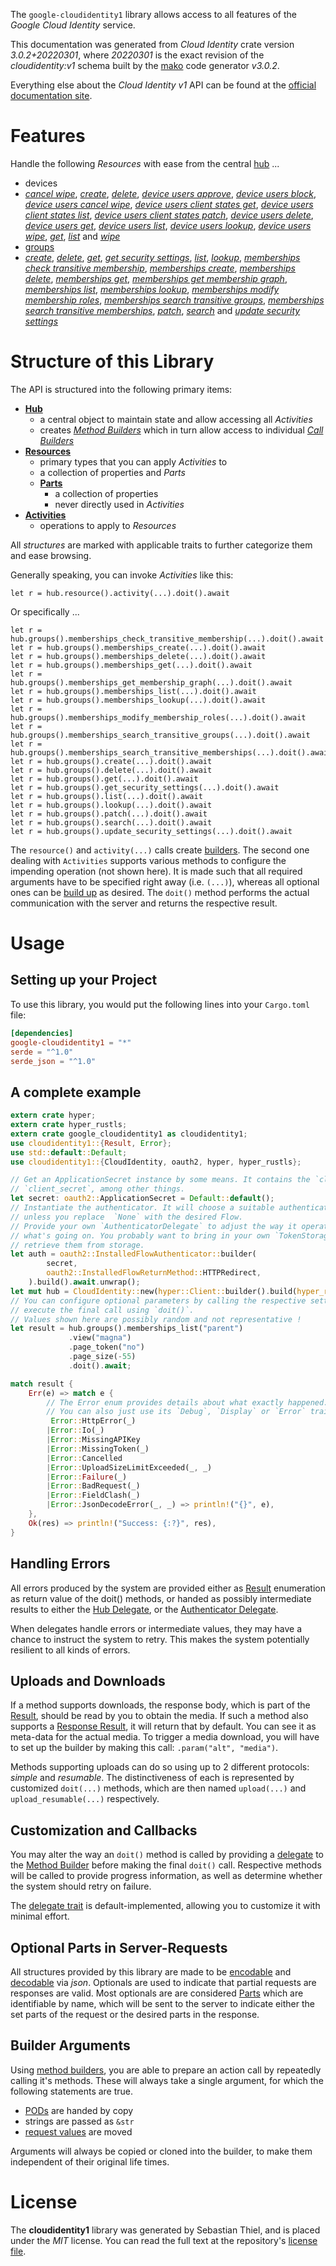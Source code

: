 <!---
DO NOT EDIT !
This file was generated automatically from 'src/mako/api/README.md.mako'
DO NOT EDIT !
-->
The `google-cloudidentity1` library allows access to all features of the *Google Cloud Identity* service.

This documentation was generated from *Cloud Identity* crate version *3.0.2+20220301*, where *20220301* is the exact revision of the *cloudidentity:v1* schema built by the [mako](http://www.makotemplates.org/) code generator *v3.0.2*.

Everything else about the *Cloud Identity* *v1* API can be found at the
[official documentation site](https://cloud.google.com/identity/).
# Features

Handle the following *Resources* with ease from the central [hub](https://docs.rs/google-cloudidentity1/3.0.2+20220301/google_cloudidentity1/CloudIdentity) ... 

* devices
 * [*cancel wipe*](https://docs.rs/google-cloudidentity1/3.0.2+20220301/google_cloudidentity1/api::DeviceCancelWipeCall), [*create*](https://docs.rs/google-cloudidentity1/3.0.2+20220301/google_cloudidentity1/api::DeviceCreateCall), [*delete*](https://docs.rs/google-cloudidentity1/3.0.2+20220301/google_cloudidentity1/api::DeviceDeleteCall), [*device users approve*](https://docs.rs/google-cloudidentity1/3.0.2+20220301/google_cloudidentity1/api::DeviceDeviceUserApproveCall), [*device users block*](https://docs.rs/google-cloudidentity1/3.0.2+20220301/google_cloudidentity1/api::DeviceDeviceUserBlockCall), [*device users cancel wipe*](https://docs.rs/google-cloudidentity1/3.0.2+20220301/google_cloudidentity1/api::DeviceDeviceUserCancelWipeCall), [*device users client states get*](https://docs.rs/google-cloudidentity1/3.0.2+20220301/google_cloudidentity1/api::DeviceDeviceUserClientStateGetCall), [*device users client states list*](https://docs.rs/google-cloudidentity1/3.0.2+20220301/google_cloudidentity1/api::DeviceDeviceUserClientStateListCall), [*device users client states patch*](https://docs.rs/google-cloudidentity1/3.0.2+20220301/google_cloudidentity1/api::DeviceDeviceUserClientStatePatchCall), [*device users delete*](https://docs.rs/google-cloudidentity1/3.0.2+20220301/google_cloudidentity1/api::DeviceDeviceUserDeleteCall), [*device users get*](https://docs.rs/google-cloudidentity1/3.0.2+20220301/google_cloudidentity1/api::DeviceDeviceUserGetCall), [*device users list*](https://docs.rs/google-cloudidentity1/3.0.2+20220301/google_cloudidentity1/api::DeviceDeviceUserListCall), [*device users lookup*](https://docs.rs/google-cloudidentity1/3.0.2+20220301/google_cloudidentity1/api::DeviceDeviceUserLookupCall), [*device users wipe*](https://docs.rs/google-cloudidentity1/3.0.2+20220301/google_cloudidentity1/api::DeviceDeviceUserWipeCall), [*get*](https://docs.rs/google-cloudidentity1/3.0.2+20220301/google_cloudidentity1/api::DeviceGetCall), [*list*](https://docs.rs/google-cloudidentity1/3.0.2+20220301/google_cloudidentity1/api::DeviceListCall) and [*wipe*](https://docs.rs/google-cloudidentity1/3.0.2+20220301/google_cloudidentity1/api::DeviceWipeCall)
* [groups](https://docs.rs/google-cloudidentity1/3.0.2+20220301/google_cloudidentity1/api::Group)
 * [*create*](https://docs.rs/google-cloudidentity1/3.0.2+20220301/google_cloudidentity1/api::GroupCreateCall), [*delete*](https://docs.rs/google-cloudidentity1/3.0.2+20220301/google_cloudidentity1/api::GroupDeleteCall), [*get*](https://docs.rs/google-cloudidentity1/3.0.2+20220301/google_cloudidentity1/api::GroupGetCall), [*get security settings*](https://docs.rs/google-cloudidentity1/3.0.2+20220301/google_cloudidentity1/api::GroupGetSecuritySettingCall), [*list*](https://docs.rs/google-cloudidentity1/3.0.2+20220301/google_cloudidentity1/api::GroupListCall), [*lookup*](https://docs.rs/google-cloudidentity1/3.0.2+20220301/google_cloudidentity1/api::GroupLookupCall), [*memberships check transitive membership*](https://docs.rs/google-cloudidentity1/3.0.2+20220301/google_cloudidentity1/api::GroupMembershipCheckTransitiveMembershipCall), [*memberships create*](https://docs.rs/google-cloudidentity1/3.0.2+20220301/google_cloudidentity1/api::GroupMembershipCreateCall), [*memberships delete*](https://docs.rs/google-cloudidentity1/3.0.2+20220301/google_cloudidentity1/api::GroupMembershipDeleteCall), [*memberships get*](https://docs.rs/google-cloudidentity1/3.0.2+20220301/google_cloudidentity1/api::GroupMembershipGetCall), [*memberships get membership graph*](https://docs.rs/google-cloudidentity1/3.0.2+20220301/google_cloudidentity1/api::GroupMembershipGetMembershipGraphCall), [*memberships list*](https://docs.rs/google-cloudidentity1/3.0.2+20220301/google_cloudidentity1/api::GroupMembershipListCall), [*memberships lookup*](https://docs.rs/google-cloudidentity1/3.0.2+20220301/google_cloudidentity1/api::GroupMembershipLookupCall), [*memberships modify membership roles*](https://docs.rs/google-cloudidentity1/3.0.2+20220301/google_cloudidentity1/api::GroupMembershipModifyMembershipRoleCall), [*memberships search transitive groups*](https://docs.rs/google-cloudidentity1/3.0.2+20220301/google_cloudidentity1/api::GroupMembershipSearchTransitiveGroupCall), [*memberships search transitive memberships*](https://docs.rs/google-cloudidentity1/3.0.2+20220301/google_cloudidentity1/api::GroupMembershipSearchTransitiveMembershipCall), [*patch*](https://docs.rs/google-cloudidentity1/3.0.2+20220301/google_cloudidentity1/api::GroupPatchCall), [*search*](https://docs.rs/google-cloudidentity1/3.0.2+20220301/google_cloudidentity1/api::GroupSearchCall) and [*update security settings*](https://docs.rs/google-cloudidentity1/3.0.2+20220301/google_cloudidentity1/api::GroupUpdateSecuritySettingCall)




# Structure of this Library

The API is structured into the following primary items:

* **[Hub](https://docs.rs/google-cloudidentity1/3.0.2+20220301/google_cloudidentity1/CloudIdentity)**
    * a central object to maintain state and allow accessing all *Activities*
    * creates [*Method Builders*](https://docs.rs/google-cloudidentity1/3.0.2+20220301/google_cloudidentity1/client::MethodsBuilder) which in turn
      allow access to individual [*Call Builders*](https://docs.rs/google-cloudidentity1/3.0.2+20220301/google_cloudidentity1/client::CallBuilder)
* **[Resources](https://docs.rs/google-cloudidentity1/3.0.2+20220301/google_cloudidentity1/client::Resource)**
    * primary types that you can apply *Activities* to
    * a collection of properties and *Parts*
    * **[Parts](https://docs.rs/google-cloudidentity1/3.0.2+20220301/google_cloudidentity1/client::Part)**
        * a collection of properties
        * never directly used in *Activities*
* **[Activities](https://docs.rs/google-cloudidentity1/3.0.2+20220301/google_cloudidentity1/client::CallBuilder)**
    * operations to apply to *Resources*

All *structures* are marked with applicable traits to further categorize them and ease browsing.

Generally speaking, you can invoke *Activities* like this:

```Rust,ignore
let r = hub.resource().activity(...).doit().await
```

Or specifically ...

```ignore
let r = hub.groups().memberships_check_transitive_membership(...).doit().await
let r = hub.groups().memberships_create(...).doit().await
let r = hub.groups().memberships_delete(...).doit().await
let r = hub.groups().memberships_get(...).doit().await
let r = hub.groups().memberships_get_membership_graph(...).doit().await
let r = hub.groups().memberships_list(...).doit().await
let r = hub.groups().memberships_lookup(...).doit().await
let r = hub.groups().memberships_modify_membership_roles(...).doit().await
let r = hub.groups().memberships_search_transitive_groups(...).doit().await
let r = hub.groups().memberships_search_transitive_memberships(...).doit().await
let r = hub.groups().create(...).doit().await
let r = hub.groups().delete(...).doit().await
let r = hub.groups().get(...).doit().await
let r = hub.groups().get_security_settings(...).doit().await
let r = hub.groups().list(...).doit().await
let r = hub.groups().lookup(...).doit().await
let r = hub.groups().patch(...).doit().await
let r = hub.groups().search(...).doit().await
let r = hub.groups().update_security_settings(...).doit().await
```

The `resource()` and `activity(...)` calls create [builders][builder-pattern]. The second one dealing with `Activities` 
supports various methods to configure the impending operation (not shown here). It is made such that all required arguments have to be 
specified right away (i.e. `(...)`), whereas all optional ones can be [build up][builder-pattern] as desired.
The `doit()` method performs the actual communication with the server and returns the respective result.

# Usage

## Setting up your Project

To use this library, you would put the following lines into your `Cargo.toml` file:

```toml
[dependencies]
google-cloudidentity1 = "*"
serde = "^1.0"
serde_json = "^1.0"
```

## A complete example

```Rust
extern crate hyper;
extern crate hyper_rustls;
extern crate google_cloudidentity1 as cloudidentity1;
use cloudidentity1::{Result, Error};
use std::default::Default;
use cloudidentity1::{CloudIdentity, oauth2, hyper, hyper_rustls};

// Get an ApplicationSecret instance by some means. It contains the `client_id` and 
// `client_secret`, among other things.
let secret: oauth2::ApplicationSecret = Default::default();
// Instantiate the authenticator. It will choose a suitable authentication flow for you, 
// unless you replace  `None` with the desired Flow.
// Provide your own `AuthenticatorDelegate` to adjust the way it operates and get feedback about 
// what's going on. You probably want to bring in your own `TokenStorage` to persist tokens and
// retrieve them from storage.
let auth = oauth2::InstalledFlowAuthenticator::builder(
        secret,
        oauth2::InstalledFlowReturnMethod::HTTPRedirect,
    ).build().await.unwrap();
let mut hub = CloudIdentity::new(hyper::Client::builder().build(hyper_rustls::HttpsConnector::with_native_roots().https_or_http().enable_http1().enable_http2().build()), auth);
// You can configure optional parameters by calling the respective setters at will, and
// execute the final call using `doit()`.
// Values shown here are possibly random and not representative !
let result = hub.groups().memberships_list("parent")
             .view("magna")
             .page_token("no")
             .page_size(-55)
             .doit().await;

match result {
    Err(e) => match e {
        // The Error enum provides details about what exactly happened.
        // You can also just use its `Debug`, `Display` or `Error` traits
         Error::HttpError(_)
        |Error::Io(_)
        |Error::MissingAPIKey
        |Error::MissingToken(_)
        |Error::Cancelled
        |Error::UploadSizeLimitExceeded(_, _)
        |Error::Failure(_)
        |Error::BadRequest(_)
        |Error::FieldClash(_)
        |Error::JsonDecodeError(_, _) => println!("{}", e),
    },
    Ok(res) => println!("Success: {:?}", res),
}

```
## Handling Errors

All errors produced by the system are provided either as [Result](https://docs.rs/google-cloudidentity1/3.0.2+20220301/google_cloudidentity1/client::Result) enumeration as return value of
the doit() methods, or handed as possibly intermediate results to either the 
[Hub Delegate](https://docs.rs/google-cloudidentity1/3.0.2+20220301/google_cloudidentity1/client::Delegate), or the [Authenticator Delegate](https://docs.rs/yup-oauth2/*/yup_oauth2/trait.AuthenticatorDelegate.html).

When delegates handle errors or intermediate values, they may have a chance to instruct the system to retry. This 
makes the system potentially resilient to all kinds of errors.

## Uploads and Downloads
If a method supports downloads, the response body, which is part of the [Result](https://docs.rs/google-cloudidentity1/3.0.2+20220301/google_cloudidentity1/client::Result), should be
read by you to obtain the media.
If such a method also supports a [Response Result](https://docs.rs/google-cloudidentity1/3.0.2+20220301/google_cloudidentity1/client::ResponseResult), it will return that by default.
You can see it as meta-data for the actual media. To trigger a media download, you will have to set up the builder by making
this call: `.param("alt", "media")`.

Methods supporting uploads can do so using up to 2 different protocols: 
*simple* and *resumable*. The distinctiveness of each is represented by customized 
`doit(...)` methods, which are then named `upload(...)` and `upload_resumable(...)` respectively.

## Customization and Callbacks

You may alter the way an `doit()` method is called by providing a [delegate](https://docs.rs/google-cloudidentity1/3.0.2+20220301/google_cloudidentity1/client::Delegate) to the 
[Method Builder](https://docs.rs/google-cloudidentity1/3.0.2+20220301/google_cloudidentity1/client::CallBuilder) before making the final `doit()` call. 
Respective methods will be called to provide progress information, as well as determine whether the system should 
retry on failure.

The [delegate trait](https://docs.rs/google-cloudidentity1/3.0.2+20220301/google_cloudidentity1/client::Delegate) is default-implemented, allowing you to customize it with minimal effort.

## Optional Parts in Server-Requests

All structures provided by this library are made to be [encodable](https://docs.rs/google-cloudidentity1/3.0.2+20220301/google_cloudidentity1/client::RequestValue) and 
[decodable](https://docs.rs/google-cloudidentity1/3.0.2+20220301/google_cloudidentity1/client::ResponseResult) via *json*. Optionals are used to indicate that partial requests are responses 
are valid.
Most optionals are are considered [Parts](https://docs.rs/google-cloudidentity1/3.0.2+20220301/google_cloudidentity1/client::Part) which are identifiable by name, which will be sent to 
the server to indicate either the set parts of the request or the desired parts in the response.

## Builder Arguments

Using [method builders](https://docs.rs/google-cloudidentity1/3.0.2+20220301/google_cloudidentity1/client::CallBuilder), you are able to prepare an action call by repeatedly calling it's methods.
These will always take a single argument, for which the following statements are true.

* [PODs][wiki-pod] are handed by copy
* strings are passed as `&str`
* [request values](https://docs.rs/google-cloudidentity1/3.0.2+20220301/google_cloudidentity1/client::RequestValue) are moved

Arguments will always be copied or cloned into the builder, to make them independent of their original life times.

[wiki-pod]: http://en.wikipedia.org/wiki/Plain_old_data_structure
[builder-pattern]: http://en.wikipedia.org/wiki/Builder_pattern
[google-go-api]: https://github.com/google/google-api-go-client

# License
The **cloudidentity1** library was generated by Sebastian Thiel, and is placed 
under the *MIT* license.
You can read the full text at the repository's [license file][repo-license].

[repo-license]: https://github.com/Byron/google-apis-rsblob/main/LICENSE.md
